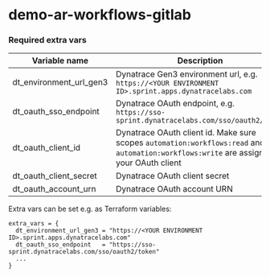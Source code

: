 # demo-ar-workflows-gitlab

### Required extra vars

|Variable name|Description|
|---|---|
|dt_environment_url_gen3|Dynatrace Gen3 environment url, e.g. `https://<YOUR ENVIRONMENT ID>.sprint.apps.dynatracelabs.com`|
|dt_oauth_sso_endpoint|Dynatrace OAuth endpoint, e.g. `https://sso-sprint.dynatracelabs.com/sso/oauth2/token`|
|dt_oauth_client_id|Dynatrace OAuth client id. Make sure scopes `automation:workflows:read` and `automation:workflows:write` are assigned to your OAuth client|
|dt_oauth_client_secret|Dynatrace OAuth client secret|
|dt_oauth_account_urn|Dynatrace OAuth account URN|

Extra vars can be set e.g. as Terraform variables:

```
extra_vars = {
  dt_environment_url_gen3 = "https://<YOUR ENVIRONMENT ID>.sprint.apps.dynatracelabs.com"
  dt_oauth_sso_endpoint   = "https://sso-sprint.dynatracelabs.com/sso/oauth2/token"
  ...
}
```